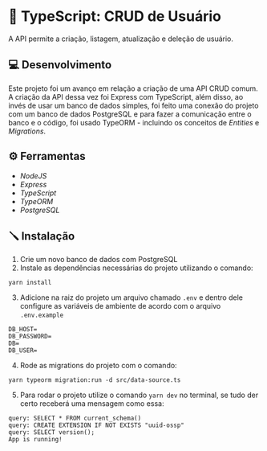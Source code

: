 # 👥 TypeScript: CRUD de Usuário

A API permite a criação, listagem, atualização e deleção de usuário.

## 💻 Desenvolvimento

Este projeto foi um avanço em relação a criação de uma API CRUD comum. A criação da API dessa vez foi Express com TypeScript, além disso, ao invés de usar um banco de dados simples, foi feito uma conexão do projeto com um banco de dados PostgreSQL e para fazer a comunicação entre o banco e o código, foi usado TypeORM - incluindo os conceitos de _Entities_ e _Migrations_.


## ⚙ Ferramentas

- _NodeJS_
- _Express_
- _TypeScript_
- _TypeORM_
- _PostgreSQL_

## 🪛 Instalação

1. Crie um novo banco de dados com PostgreSQL
2. Instale as dependências necessárias do projeto utilizando o comando:

```
yarn install
```

3. Adicione na raiz do projeto um arquivo chamado `.env` e dentro dele configure as variáveis de ambiente de acordo com o arquivo `.env.example`

```
DB_HOST=
DB_PASSWORD=
DB=
DB_USER=
```

4. Rode as migrations do projeto com o comando:

```
yarn typeorm migration:run -d src/data-source.ts
```

5. Para rodar o projeto utilize o comando `yarn dev` no terminal, se tudo der certo receberá uma mensagem como essa:

```
query: SELECT * FROM current_schema()
query: CREATE EXTENSION IF NOT EXISTS "uuid-ossp"
query: SELECT version();
App is running!
```
